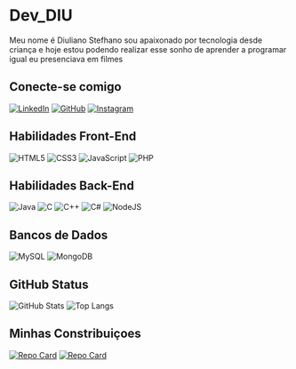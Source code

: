 
# **Dev_DIU**  

Meu nome é Diuliano Stefhano sou apaixonado por tecnologia desde criança e hoje estou podendo realizar esse sonho de aprender a programar igual eu presenciava em filmes

## **Conecte-se comigo**  

[![LinkedIn](https://img.shields.io/badge/LinkedIn-0077B5?style=for-the-badge&logo=linkedin&logoColor=white)](https://www.linkedin.com/in/diuliano-stefhano-884b0b320/)  [![GitHub](https://img.shields.io/badge/GitHub-100000?style=for-the-badge&logo=github&logoColor=39FF14)](https://github.com/Stefhan55) [![Instagram](https://img.shields.io/badge/-Instagram-%39FF14?style=for-the-badge&logo=instagram&logoColor=39FF14)](https://www.instagram.com/diuartt?igsh=MWFoN21lcGpzNnN0dQ%3D%3D)


## **Habilidades Front-End** 

![HTML5](https://img.shields.io/badge/HTML5-E34F26?style=for-the-badge&logo=html5&logoColor=white) ![CSS3](https://img.shields.io/badge/CSS3-1572B6?style=for-the-badge&logo=css3&logoColor=white) ![JavaScript](https://img.shields.io/badge/JavaScript-F7DF1E?style=for-the-badge&logo=javascript&logoColor=black) 	![PHP](https://img.shields.io/badge/PHP-777BB4?style=for-the-badge&logo=php&logoColor=white)

## **Habilidades Back-End**  

![Java](https://img.shields.io/badge/java-%23ED8B00.svg?style=for-the-badge&logo=openjdk&logoColor=white) ![C](https://img.shields.io/badge/C-00599C?style=for-the-badge&logo=c&logoColor=white) ![C++](https://img.shields.io/badge/C%2B%2B-00599C?style=for-the-badge&logo=c%2B%2B&logoColor=white) ![C#](https://img.shields.io/badge/C%23-239120?style=for-the-badge&logo=c-sharp&logoColor=white)  ![NodeJS](https://img.shields.io/badge/node.js-6DA55F?style=for-the-badge&logo=node.js&logoColor=white)

## **Bancos de Dados**

![MySQL](https://img.shields.io/badge/MySQL-00000F?style=for-the-badge&logo=mysql&logoColor=white) ![MongoDB](https://img.shields.io/badge/MongoDB-%234ea94b.svg?style=for-the-badge&logo=mongodb&logoColor=white)

## **GitHub Status**

![GitHub Stats](https://github-readme-stats.vercel.app/api?username=Stefhan55&theme=transparent&bg_color=000&border_color=30A3DC&show_icons=true&icon_color=39FF14&title_color=39FF14&text_color=FFF&hide_title=true) ![Top Langs](https://github-readme-stats-git-masterrstaa-rickstaa.vercel.app/api/top-langs/?username=Stefhan55&layout=compact&bg_color=000&border_color=30A3DC&title_color=E94D5F&text_color=FFF&hide_title=true)

## **Minhas Constribuiçoes**

[![Repo Card](https://github-readme-stats.vercel.app/api/pin/?username=Stefhan55&repo=JavaDojo&bg_color=000&border_color=30A3DC&show_icons=true&icon_color=30A3DC&title_color=E94D5F&text_color=FFF)](https://github.com/Stefhan55/JavaDojo) [![Repo Card](https://github-readme-stats.vercel.app/api/pin/?username=Stefhan55&repo=dio-lab-open-source&bg_color=000&border_color=30A3DC&show_icons=true&icon_color=30A3DC&title_color=E94D5F&text_color=FFF)](https://github.com/Stefhan55/dio-lab-open-source)
